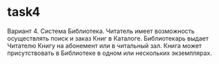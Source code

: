 task4
=====

Вариант 4. Система Библиотека. Читатель имеет возможность осуществлять поиск и заказ Книг в Каталоге. Библиотекарь выдает Читателю Книгу на абонемент или в читальный зал. Книга может присутствовать в Библиотеке в одном или нескольких экземплярах.
